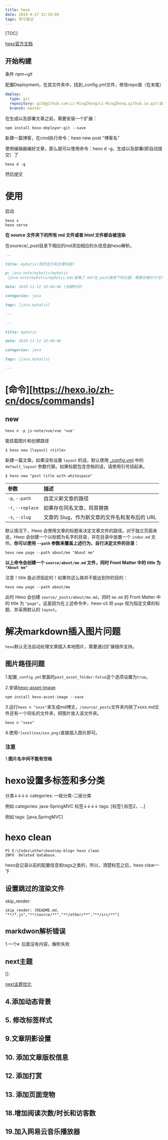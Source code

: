 ```yaml
---
title: hexo
date: 2019-9-27 22:19:09
tags: 学习笔记
---
```

[TOC]

[hexo官方文档](https://hexo.io/zh-cn/docs/setup)

## 开始构建

条件 npm+git

配置Deployment，在其文件夹中，找到_config.yml文件，修改repo值（在末尾）

```yaml
deploy:
  type: git
  repository: git@github.com:Li-MingZhong/Li-MingZhong.github.io.git(自己仓库的ssh链接)
  branch: master
```

在生成以及部署文章之前，需要安装一个扩展：

```shell
npm install hexo-deployer-git --save
```

新建一篇博客，在cmd执行命令：hexo new post “博客名”

使用编辑器编好文章，那么就可以使用命令：hexo d -g，生成以及部署(即自动提交）了

```shell
hexo d -g
```

然后提交

# 使用

启动

```shell
hexo s
hexo serve
```



**在 source 文件夹下的所有 md 文件或者 html 文件都会被渲染**

在sourece/_post目录下相应的md添加相应的头信息由hexo解析。

```markdown
---

title: mybatis(网页显示和文章标题)

p: java-note/mybatis/mybatis
（java-note/mybatis/mybatis.md(省略了.md)在_post路径下的位置，需要创建对于文件夹）,不需要p参数也能被解析

date: 2019-11-12 10:40:06 (创建时间)

categories: java 

tags: [java,mybatis]

---
```

```markdown
---

title: mybatis

date: 2019-11-12 10:40:06

categories: java

tags: [java,mybatis]

---
```



# [命令][https://hexo.io/zh-cn/docs/commands]

## new

```shell
hexo n -p js-note/vue/vue 'vue'
```

能挂载图片和创建路径

```
$ hexo new [layout] <title>
```

新建一篇文章。如果没有设置 `layout` 的话，默认使用 [_config.yml](https://hexo.io/zh-cn/docs/configuration) 中的 `default_layout` 参数代替。如果标题包含空格的话，请使用引号括起来。

```
$ hexo new "post title with whitespace"
```

| 参数              | 描述                                          |
| :---------------- | :-------------------------------------------- |
| `-p`, `--path`    | 自定义新文章的路径                            |
| `-r`, `--replace` | 如果存在同名文章，将其替换                    |
| `-s`, `--slug`    | 文章的 Slug，作为新文章的文件名和发布后的 URL |

默认情况下，Hexo 会使用文章的标题来决定文章文件的路径。对于独立页面来说，Hexo 会创建一个以标题为名字的目录，并在目录中放置一个 `index.md` 文件。**你可以使用 `--path` 参数来覆盖上述行为、自行决定文件的目录：**

```
hexo new page --path about/me "About me"
```

**以上命令会创建一个 `source/about/me.md` 文件，同时 Front Matter 中的 title 为 `"About me"`**

注意！title 是必须指定的！如果你这么做并不能达到你的目的：

```
hexo new page --path about/me
```

此时 Hexo 会创建 `source/_posts/about/me.md`，同时 `me.md` 的 Front Matter 中的 title 为 `"page"`。这是因为在上述命令中，hexo-cli 将 `page` 视为指定文章的标题、并采用默认的 `layout`。

# 解决markdown插入图片问题

`hexo`默认无法自动处理文章插入本地图片，需要通过扩展插件支持。

## 图片路径问题

1.配置`_config.yml`里面的`post_asset_folder:false`这个选项设置为`true`。

2.安装[hexo-asset-image](https://github.com/7ym0n/hexo-asset-image.git)

```shell
npm install hexo-asset-image --save
```

3.运行`hexo n "xxxx"`来生成md博文，`/source/_posts`文件夹内除了xxxx.md文件还有一个同名的文件夹，把图片放入该文件夹。

```shell
hexo n "xxxx"
```

4.使用`![xxx](xxx/xxx.png)`直接插入图片即可。

### 注意

1.**图片名中间不能有空格**

# hexo设置多标签和多分类

分类↓↓↓↓
categories: 一级分类-二级分类 

例如 categories: java-SpringMVC
标签↓↓↓↓
tags: [标签1,标签2，...] 

例如 tags: [java,SpringMVC]

# hexo clean

```shell
PS E:\Codes\other\hexo\my-blog> hexo clean
INFO  Deleted database.
```

hexo会记录以前的配置信息和tags之类的，所以，清楚标签之后，hexo clear一下

## 设置跳过的渲染文件

skip_render:

```shell
skip_render: [README.md, "**/*.js","**/source/**","**/other/**","**/src/**"]
```



## markdwon解析错误

1.一个`# `后面没有内容，解析失败



## next主题

[]: 

[next主题优化 ](https://blog.csdn.net/nightmare_dimple/article/details/86661502) 

## 4.添加动态背景

## 5. 修改标签样式

## 9.文章阴影设置

## 10. 添加文章版权信息

## 12. 添加打赏

## 13. 添加页面宠物

## 18.增加阅读次数/时长和访客数

## 19.加入网易云音乐播放器